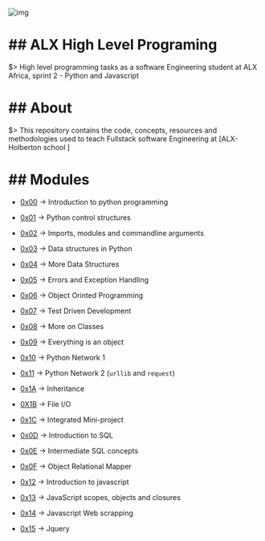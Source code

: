 ![img](https://assets.imaginablefutures.com/media/images/ALX_Logo.max-200x150.png)

<h1>## ALX High Level Programing </h1>
$>  High level programming tasks as a software Engineering student at ALX Africa, sprint 2 - Python and Javascript

<h1>## About </h1>
$>  This repository contains the code, concepts, resources and methodologies used to teach Fullstack software Engineering at [ALX-Holberton school ]

<h1>## Modules </h1>

- [0x00](./0x00-python-hello_world) -> Introduction to python programming

- [0x01](./0x01-python-if_else_loops_functions/)  -> Python control structures
  
- [0x02](./0x02-python-import_modules) -> Imports, modules and commandline arguments
  
- [0x03](./0x03-python-data_structures/) -> Data structures in Python
  
- [0x04](./0x04-python-more_data_structures/) -> More Data Structures
- [0x05](./0x05-python-exceptions/) ->  Errors and Exception Handling
- [0x06](./0x06-python-classes/)  -> Object Orinted Programming 
- [0x07](./0x07-python-test_driven_development/) -> Test Driven Development
- [0x08](./0x08-python-more_classes/) -> More on Classes
- [0x09](./0x09-python-everything_is_object) -> Everything is an object
- [0x10](./0x10-python-network_0) -> Python Network 1 
- [0x11](./0x11-python-network_1) -> Python Network 2 (```urllib``` and ```request```)
- [0x1A](./0x0A-python-inheritance) -> Inheritance
- [0X1B](./0x0B-python-input_output) -> File I/O
- [0x1C](./0x0C-python-almost_a_circle) -> Integrated Mini-project
- [0x0D](./0x0D-SQL_introduction) -> Introduction to SQL
- [0x0E](./0x0E-SQL_more_queries) -> Intermediate SQL concepts
- [0x0F](./0x0F-python-object_relational_mapping) -> Object Relational Mapper
- [0x12](./0x12-javascript-warm_up) -> Introduction to javascript
- [0x13](./0x13-javascript_objects_scopes_closures) -> JavaScript scopes, objects and closures
- [0x14](./0x14-javascript-web_scraping) -> Javascript Web scrapping
- [0x15](./0x15-javascript-web_jquery) -> Jquery
